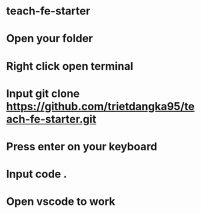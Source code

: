 # teach-fe-starter
# Open your folder
# Right click open terminal 
# Input git clone https://github.com/trietdangka95/teach-fe-starter.git
# Press enter on your keyboard
# Input code .
# Open vscode to work
